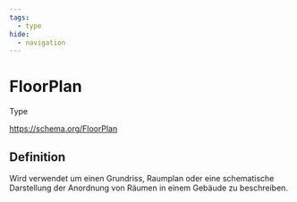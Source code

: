 ```yaml
---
tags:
  - type
hide:
  - navigation
---
```


# FloorPlan
Type

https://schema.org/FloorPlan

## Definition
Wird verwendet um einen Grundriss, Raumplan oder eine schematische Darstellung der Anordnung von Räumen in einem Gebäude zu beschreiben.